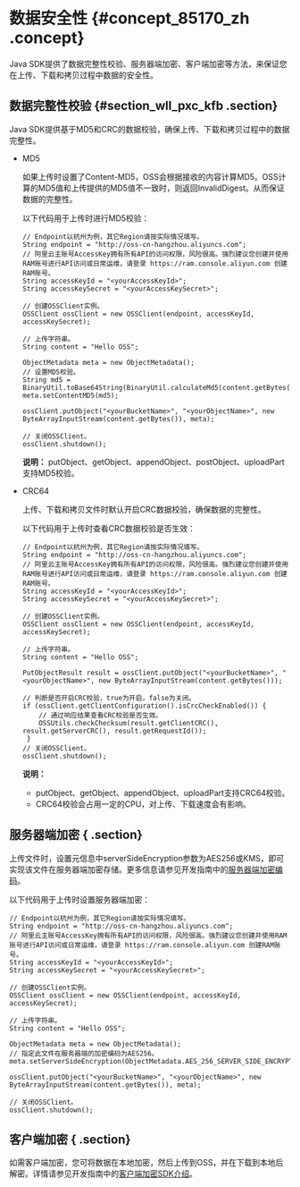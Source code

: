 # 数据安全性 {#concept_85170_zh .concept}

Java SDK提供了数据完整性校验、服务器端加密、客户端加密等方法，来保证您在上传、下载和拷贝过程中数据的安全性。

## 数据完整性校验 {#section_wll_pxc_kfb .section}

Java SDK提供基于MD5和CRC的数据校验，确保上传、下载和拷贝过程中的数据完整性。

-   MD5

    如果上传时设置了Content-MD5，OSS会根据接收的内容计算MD5。OSS计算的MD5值和上传提供的MD5值不一致时，则返回InvalidDigest。从而保证数据的完整性。

    以下代码用于上传时进行MD5校验：

    ```language-java
    // Endpoint以杭州为例，其它Region请按实际情况填写。
    String endpoint = "http://oss-cn-hangzhou.aliyuncs.com";
    // 阿里云主账号AccessKey拥有所有API的访问权限，风险很高。强烈建议您创建并使用RAM账号进行API访问或日常运维，请登录 https://ram.console.aliyun.com 创建RAM账号。
    String accessKeyId = "<yourAccessKeyId>";
    String accessKeySecret = "<yourAccessKeySecret>";
    
    // 创建OSSClient实例。
    OSSClient ossClient = new OSSClient(endpoint, accessKeyId, accessKeySecret);
    
    // 上传字符串。
    String content = "Hello OSS";
    
    ObjectMetadata meta = new ObjectMetadata();
    // 设置MD5校验。
    String md5 = BinaryUtil.toBase64String(BinaryUtil.calculateMd5(content.getBytes()));
    meta.setContentMD5(md5);
    
    ossClient.putObject("<yourBucketName>", "<yourObjectName>", new ByteArrayInputStream(content.getBytes()), meta);
    
    // 关闭OSSClient。
    ossClient.shutdown();
    
    ```

    **说明：** putObject、getObject、appendObject、postObject、uploadPart支持MD5校验。

-   CRC64

    上传、下载和拷贝文件时默认开启CRC数据校验，确保数据的完整性。

    以下代码用于上传时查看CRC数据校验是否生效：

    ```language-java
    // Endpoint以杭州为例，其它Region请按实际情况填写。
    String endpoint = "http://oss-cn-hangzhou.aliyuncs.com";
    // 阿里云主账号AccessKey拥有所有API的访问权限，风险很高。强烈建议您创建并使用RAM账号进行API访问或日常运维，请登录 https://ram.console.aliyun.com 创建RAM账号。
    String accessKeyId = "<yourAccessKeyId>";
    String accessKeySecret = "<yourAccessKeySecret>";
    
    // 创建OSSClient实例。
    OSSClient ossClient = new OSSClient(endpoint, accessKeyId, accessKeySecret);
    
    // 上传字符串。
    String content = "Hello OSS";
    
    PutObjectResult result = ossClient.putObject("<yourBucketName>", "<yourObjectName>", new ByteArrayInputStream(content.getBytes()));
    
    // 判断是否开启CRC校验，true为开启，false为关闭。
    if (ossClient.getClientConfiguration().isCrcCheckEnabled()) {
    	// 通过响应结果查看CRC校验是否生效。
        OSSUtils.checkChecksum(result.getClientCRC(), result.getServerCRC(), result.getRequestId());
     }
    // 关闭OSSClient。
    ossClient.shutdown();
    
    ```

    **说明：** 

    -   putObject、getObject、appendObject、uploadPart支持CRC64校验。
    -   CRC64校验会占用一定的CPU，对上传、下载速度会有影响。

## 服务器端加密 { .section}

上传文件时，设置元信息中serverSideEncryption参数为AES256或KMS，即可实现该文件在服务器端加密存储。更多信息请参见开发指南中的[服务器端加密编码](../../../../../cn.zh-CN/开发指南/数据加密/服务器端加密编码.md#)。

以下代码用于上传时设置服务器端加密：

```language-java
// Endpoint以杭州为例，其它Region请按实际情况填写。
String endpoint = "http://oss-cn-hangzhou.aliyuncs.com";
// 阿里云主账号AccessKey拥有所有API的访问权限，风险很高。强烈建议您创建并使用RAM账号进行API访问或日常运维，请登录 https://ram.console.aliyun.com 创建RAM账号。
String accessKeyId = "<yourAccessKeyId>";
String accessKeySecret = "<yourAccessKeySecret>";

// 创建OSSClient实例。
OSSClient ossClient = new OSSClient(endpoint, accessKeyId, accessKeySecret);

// 上传字符串。
String content = "Hello OSS";

ObjectMetadata meta = new ObjectMetadata();
// 指定此文件在服务器端的加密编码为AES256。
meta.setServerSideEncryption(ObjectMetadata.AES_256_SERVER_SIDE_ENCRYPTION);

ossClient.putObject("<yourBucketName>", "<yourObjectName>", new ByteArrayInputStream(content.getBytes()), meta);

// 关闭OSSClient。
ossClient.shutdown();

```

## 客户端加密 { .section}

如需客户端加密，您可将数据在本地加密，然后上传到OSS，并在下载到本地后解密。详情请参见开发指南中的[客户端加密SDK介绍](https://help.aliyun.com/document_detail/73332.html)。

